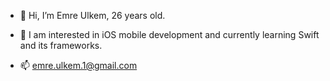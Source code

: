 - 👋 Hi, I’m Emre Ulkem, 26 years old.

- 👀 I am interested in iOS mobile development and currently learning Swift and its frameworks.

- 📫 emre.ulkem.1@gmail.com

<!---
emrlkem/emrlkem is a ✨ special ✨ repository because its `README.md` (this file) appears on your GitHub profile.
You can click the Preview link to take a look at your changes.
--->
